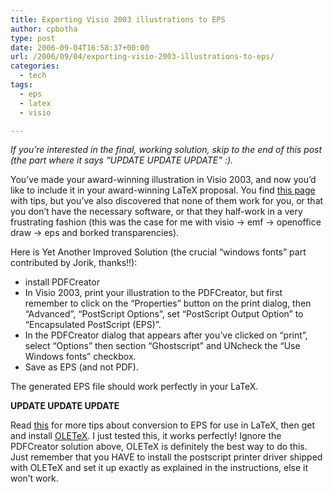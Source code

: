 ```yaml
---
title: Exporting Visio 2003 illustrations to EPS
author: cpbotha
type: post
date: 2006-09-04T16:58:37+00:00
url: /2006/09/04/exporting-visio-2003-illustrations-to-eps/
categories:
  - tech
tags:
  - eps
  - latex
  - visio

---
```

_If you’re interested in the final, working solution, skip to the end of this post (the part where it says “UPDATE UPDATE UPDATE” :)._

You’ve made your award-winning illustration in Visio 2003, and now you’d like to include it in your award-winning LaTeX proposal. You find [this page][1] with tips, but you’ve also discovered that none of them work for you, or that you don’t have the necessary software, or that they half-work in a very frustrating fashion (this was the case for me with visio -> emf -> openoffice draw -> eps and borked transparencies).

Here is Yet Another Improved Solution (the crucial “windows fonts” part contributed by Jorik, thanks!!):

  * install PDFCreator
  * In Visio 2003, print your illustration to the PDFCreator, but first remember to click on the “Properties” button on the print dialog, then “Advanced”, “PostScript Options”, set “PostScript Output Option” to “Encapsulated PostScript (EPS)”.
  * In the PDFCreator dialog that appears after you’ve clicked on “print”, select “Options” then section “Ghostscript” and UNcheck the “Use Windows fonts” checkbox.
  * Save as EPS (and not PDF).

The generated EPS file should work perfectly in your LaTeX.

**UPDATE UPDATE UPDATE**
  
Read [this][2] for more tips about conversion to EPS for use in LaTeX, then get and install [OLETeX][3]. I just tested this, it works perfectly! Ignore the PDFCreator solution above, OLETeX is definitely the best way to do this.  Just remember that you HAVE to install the postscript printer driver shipped with OLETeX and set it up exactly as explained in the instructions, else it won’t work.

 [1]: http://www.itee.uq.edu.au/~emmerik/visioeps.html
 [2]: http://wiki.lyx.org/Windows/WinGraphics
 [3]: http://oletex.sourceforge.net/
